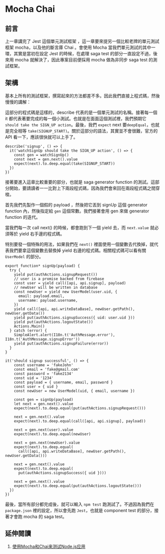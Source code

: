 # Mocha Chai

## 前言

上一章講完了 Jest 這個單元測試框架 ，這一章要來提另一個比較老牌的單元測試框架 mocha，以及他的斷言庫 Chai 。會使用 Mocha 當我們單元測試的其中一環，其實是當初在設定 Jest 的時候，在處理 saga test 的部分一直設定不過，後來用 mocha 就解決了，因此專案目前便採用 mocha 做為非同步 saga test 的測試框架。

## 架構

基本上所有的測試框架，撰寫起來的方法都差不多。因此我們直接上程式碼，然後慢慢的講解：

這部分的程式碼是這樣的，describe 代表的是一個單元測試的名稱。接著每一個 it 都代表著要完成的每一個小測試。也就是在面面這個測試裡，我們預期它 ```should take the SIGN_UP action```。最後，我們 ```expect``` next 要```deepEqual```，也就是完全相等 ```take(SIGNUP_START)```。關於這部分的語法，其實並不會很難，官方的 API 看一下，應該很快就可以上手了。

```
describe('signup', () => {
  it('watchSignUp should take the SIGN_UP action', () => {
    const gen = watchSignUp()
    const next = gen.next().value
    expect(next).to.deep.equal(take(SIGNUP_START))
  })
})
```
接著要進入這章比較重要的部分，也就是 saga generator function 的測試。這部分開始，要請讀者一一比對上下兩段程式碼，因為我們會來回在兩段程式碼之間穿梭。

首先我們先製作一個假的 payload ，然後把它丟到 signUp 這個 generator function 內，然後指定給 ```gen``` 這個常數。我們接著會用 gen 來做 generator function  的迭代。

當我們每一次 call next() 的時候，都會跑到下一個 yield 去，而 ```next.value``` 就必須等於 yield 右手邊的程式碼。

特別要發一個特殊的用法，如果我們在 ```next()``` 裡面使用一個變數去代換掉，就代表我們要拿這個變數去替換掉 yield 右邊的程式碼。相關程式碼可以看有關 ```UserModel``` 的部分。
```
export function* signUp(payload) {
  try {
    yield put(authActions.signupRequest())
    // user is a promise backed from firebase
    const user = yield call([api, api.signup], payload)
    // newUser will be written in database
    const newUser = yield new UserModel(user.uid, {
      email: payload.email,
      username: payload.username,
    })
    yield call([api, api.writeDataBase], newUser.getPath(), newUser.getData())
    yield put(authActions.signupSuccess({ uid: user.uid }))
    yield put(authActions.logoutState())
    Actions.Main()
  } catch (error) {
    SimpleAlert.alert(I18n.t('AuthMessage.error'), I18n.t('AuthMessage.signupError'))
    yield put(authActions.signupFailure(error))
  }
}
```

```
it('should signup successful', () => {
    const username = 'fakeJohn'
    const email = 'fake@gmail.com'
    const password = 'fake2134'
    const uid = '1234'
    const payload = { username, email, password }
    const user = { uid }
    const newUser = new UserModel(uid, { email, username })

    const gen = signUp(payload)
    let next = gen.next().value
    expect(next).to.deep.equal(put(authActions.signupRequest()))

    next = gen.next().value
    expect(next).to.deep.equal(call([api, api.signup], payload))

    next = gen.next(user).value
    expect(next).to.deep.equal(newUser)

    next = gen.next(newUser).value
    expect(next).to.deep.equal(
      call([api, api.writeDataBase], newUser.getPath(), newUser.getData()))

    next = gen.next().value
    expect(next).to.deep.equal(
      put(authActions.signupSuccess({ uid })))

    next = gen.next().value
    expect(next).to.deep.equal(put(authActions.logoutState()))
  })
})

```

最後，當所有部分都完成後，就可以輸入 ```npm test``` 跑測試了。不過因為我們在 ```package.json``` 裡的設定，所以會先跑 ```Jest```，也就是 component test 的部分，接著才會跑 mocha 的 saga test。

## 延伸閱讀

1. [使用Mocha和Chai来测试Node.js应用](http://wwsun.github.io/posts/testing-node.js-with-mocha-and-chai.html)